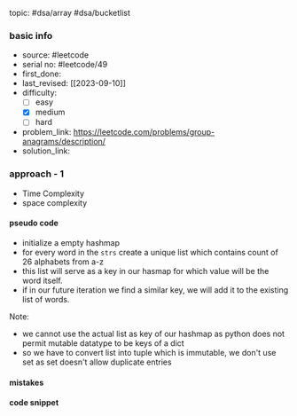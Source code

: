 topic: #dsa/array #dsa/bucketlist

### basic info
- source: #leetcode 
- serial no: #leetcode/49 
- first_done:
- last_revised: [[2023-09-10]]
- difficulty:
	- [ ] easy
	- [x] medium
	- [ ] hard
- problem_link: https://leetcode.com/problems/group-anagrams/description/
- solution_link:

### approach - 1
- Time Complexity
- space complexity

#### pseudo code
- initialize a empty hashmap
- for every word in the `strs` create a unique list which contains count of 26 alphabets from a-z
- this list will serve as a key in our hasmap for which value will be the word itself.
- if in our future iteration we find a similar key, we will add it to the existing list of words.

Note:

- we cannot use the actual list as key of our hashmap as python does not permit mutable datatype to be keys of a dict
- so we have to convert list into tuple which is immutable, we don't use set as set doesn't allow duplicate entries
#### mistakes

#### code snippet
```python

```
